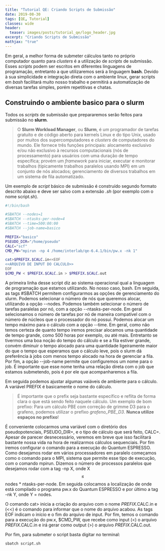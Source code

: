 ```yaml
---
title: "Tutorial QE: Criando Scripts de Submissão"
date: 2019-08-30
tags: [QE, Tutorial]
classes: wide
header:
  teaser: images/posts/tutorial_qe/logo_header.jpg
excerpt: "Criando Scripts de Submissão"
mathjax: "true"
---
```


Em geral, a melhor forma de submeter cálculos tanto no próprio computador quanto para *clusters* é a utilização de *scripts* de submissão. Esses *scripts* podem ser escritos em diferentes linguagens de programação, entretanto a que utilizaremos será a linguagem **bash**. Devido à sua simplicidade e integração direta com o ambiente linux, gerar scripts em *bash* facilitará muito nosso trabalho e permitirá a automatização de diversas tarefas simples, porém repetitivas e chatas.

## Construindo o ambiente basico para o **slurm**

Todos os *scripts* de submissão que prepararemos serão feitos para submissão no **slurm**.

> O **Slurm Workload Manager**, ou **Slurm**, é um programador de tarefas gratuito e de código aberto para kernels Linux e do tipo Unix, usado por muitos dos supercomputadores e *clusters* de computadores do mundo. Ele fornece três funções principais: alocamento exclusivo e/ou não exclusivo à recursos computacionais (nós de processamento) para usuários com uma duração de tempo específica; provém um *framework* para iniciar, executar e monitorar trabalhos (tipicamente trabalhos paralelos usando MPI) em um conjunto de nós alocados; gerenciamento de diversos trabalhos em um sistema de fila automatizado.

Um exemplo de *script* básico de submissão é construído segundo formato descrito abaixo e deve ser salvo com a extensão *.sh* (por exemplo com o nome script.sh).

```bash
#!/bin/bash

#SBATCH --nodes=1
#SBATCH --ntasks-per-node=4
#SBATCH --time=500:00:00
#SBATCH --job-name=basico

PREFIX="basico"
PSEUDO_DIR="/home/pseudo"
CALC="scf"
CMD_PW="mpirun -np 4 /home/interlab/qe-6.4.1/bin/pw.x -nk 1"

cat>$PREFIX.$CALC.in<<EOF
<<ARQUIVO DE INPUT DO CALCULO>>
EOF
$CMD_PW < $PREFIX.$CALC.in > $PREFIX.$CALC.out
```

A primeira linha desse script diz ao sistema operacional qual a linguagem de programação que estamos utilizando. No nosso caso, bash. Em seguida, as tags #SBATCH permitem configurarmos as opções de gerenciamento do slurm. Podemos selecionar o número de nós que queremos alocar, utilizando a opção --nodes. Podemos também selecionar o número de tarefas paralelas por nó, com a opção --ntasks-per-node. Em geral selecionamos o número de tarefas por nó de maneira compatível com o número de núcleos que o processador do nó possui. Podemos alocar um tempo máximo para o cálculo com a opção --time. Em geral, como não temos certeza de quanto tempo iremos precisar alocamos uma quantidade de tempo grande, como 500 horas por exemplo, ou até mais. Entretanto se tivermos uma boa noção do tempo do cálculo e se a fila estiver grande, convém diminuir o tempo alocado para uma quantidade ligeiramente maior do que o tempo que esperamos que o cálculo leve, pois o slurm dá preferência à jobs com menos tempo alocado na hora de gerenciar a fila. Por fim, a opção --job-name permite que configuremos um nome para o job. É importante que esse nome tenha uma relação direta com o job que estamos submetendo, pois é por ele que acompanharemos a fila.

Em seguida podemos ajustar algumas vaiáveis de ambiente para o cálculo. A variável PREFIX é basicamente o nome do cálculo.

>  É importante que o prefix seja bastante específico e reflita de forma clara o que está sendo feito naquele cálculo. Um exemplo de bom prefixo: Para um cálculo PBE com correção de grimme D3 para o grafeno, podemos utilizar o prefixo *grafeno\_PBE\_D3*. **Nunca utilize espaços no prefixo**!

É conveniente colocarmos uma variável com o diretório dos pseudopotenciais, PSEUDO_DIR=, e o tipo de cálculo que será feito, CALC=. Apesar de parecer desnecessário, veremos em breve que isso facilitará bastante nossa vida na hora de realizarmos cálculos sequenciais. Por fim iremos configurar o comando para a execução do Quantum ESPRESSO. Como desejamos rodar em vários processadores em paralelo começamos como o comando para o MPI, sistema que permite esse tipo de execução, com o comando mpirun. Dizemos o número de processos paralelos que desejamos rodar com a tag -np X, onde X $$\leq$$ nodes * ntasks-per-node. Em seguida colocamos a localização de onde está compilado o programa pw.x do Quantum ESPRESSO e por último a tag -nk Y, onde Y = nodes.

O comando cat> inicia a criação do arquivo com o nome $PREFIX.$CALC.in e (<<) é o comando para informar que o nome do arquivo acabou. As tags EOF indicam o início e o fim do arquivo de input. Por fim, temos o comando para a execução do pw.x, $CMD_PW, que recebe como input (<) o arquivo $PREFIX.$CALC.in e irá gerar como output (>) o arquivo $PREFIX.$CALC.out.

Por fim, para submeter o script basta digitar no terminal:
```bash
sbatch script.sh
```
